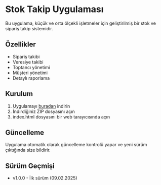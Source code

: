 # Stok Takip Uygulaması

Bu uygulama, küçük ve orta ölçekli işletmeler için geliştirilmiş bir stok ve sipariş takip sistemidir.

## Özellikler
- Sipariş takibi
- Veresiye takibi
- Toptancı yönetimi
- Müşteri yönetimi
- Detaylı raporlama

## Kurulum
1. Uygulamayı [buradan](https://github.com/kamilkeben/StokTakipApp/releases/latest) indirin
2. İndirdiğiniz ZIP dosyasını açın
3. index.html dosyasını bir web tarayıcısında açın

## Güncelleme
Uygulama otomatik olarak güncelleme kontrolü yapar ve yeni sürüm çıktığında size bildirir.

## Sürüm Geçmişi
- v1.0.0 - İlk sürüm (09.02.2025)
